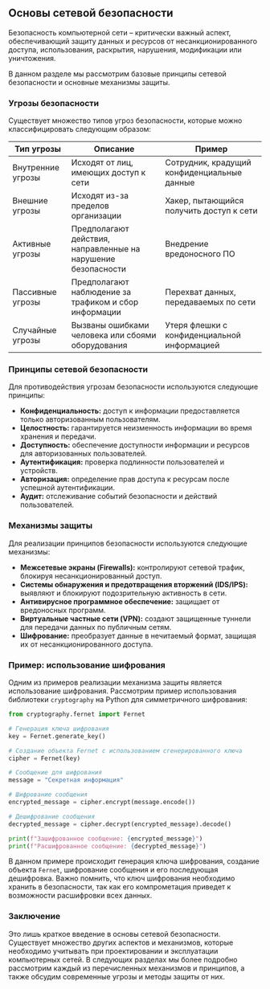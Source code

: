 ## Основы сетевой безопасности

Безопасность компьютерной сети – критически важный аспект, обеспечивающий защиту данных и ресурсов от несанкционированного доступа, использования, раскрытия, нарушения, модификации или уничтожения. 

В данном разделе мы рассмотрим базовые принципы сетевой безопасности и основные механизмы защиты.

### Угрозы безопасности

Существует множество типов угроз безопасности, которые можно классифицировать следующим образом:

| Тип угрозы | Описание | Пример |
|---|---|---|
| Внутренние угрозы | Исходят от лиц, имеющих доступ к сети | Сотрудник, крадущий конфиденциальные данные |
| Внешние угрозы | Исходят из-за пределов организации | Хакер, пытающийся получить доступ к сети |
| Активные угрозы | Предполагают действия, направленные на нарушение безопасности | Внедрение вредоносного ПО |
| Пассивные угрозы | Предполагают наблюдение за трафиком и сбор информации | Перехват данных, передаваемых по сети |
| Случайные угрозы | Вызваны ошибками человека или сбоями оборудования | Утеря флешки с конфиденциальной информацией |

### Принципы сетевой безопасности

Для противодействия угрозам безопасности используются следующие принципы:

* **Конфиденциальность:** доступ к информации предоставляется только авторизованным пользователям.
* **Целостность:** гарантируется неизменность информации во время хранения и передачи.
* **Доступность:** обеспечение доступности информации и ресурсов для авторизованных пользователей.
* **Аутентификация:** проверка подлинности пользователей и устройств.
* **Авторизация:** определение прав доступа к ресурсам после успешной аутентификации.
* **Аудит:** отслеживание событий безопасности и действий пользователей.

### Механизмы защиты

Для реализации принципов безопасности используются следующие механизмы:

* **Межсетевые экраны (Firewalls):** контролируют сетевой трафик, блокируя несанкционированный доступ.
* **Системы обнаружения и предотвращения вторжений (IDS/IPS):**  выявляют и блокируют подозрительную активность в сети.
* **Антивирусное программное обеспечение:** защищает от вредоносных программ.
* **Виртуальные частные сети (VPN):** создают защищенные туннели для передачи данных по публичным сетям.
* **Шифрование:** преобразует данные в нечитаемый формат, защищая их от несанкционированного доступа.

### Пример: использование шифрования

Одним из примеров реализации механизма защиты является использование шифрования. Рассмотрим пример использования библиотеки `cryptography` на Python для симметричного шифрования:

```python
from cryptography.fernet import Fernet

# Генерация ключа шифрования
key = Fernet.generate_key()

# Создание объекта Fernet с использованием сгенерированного ключа
cipher = Fernet(key)

# Сообщение для шифрования
message = "Секретная информация"

# Шифрование сообщения
encrypted_message = cipher.encrypt(message.encode())

# Дешифрование сообщения
decrypted_message = cipher.decrypt(encrypted_message).decode()

print(f"Зашифрованное сообщение: {encrypted_message}")
print(f"Расшифрованное сообщение: {decrypted_message}") 
```

В данном примере происходит генерация ключа шифрования, создание объекта `Fernet`, шифрование сообщения и его последующая дешифровка. Важно помнить, что ключ шифрования необходимо хранить в безопасности, так как его компрометация приведет к возможности расшифровки всех данных.

### Заключение

Это лишь краткое введение в основы сетевой безопасности. Существует множество других аспектов и механизмов, которые необходимо учитывать при проектировании и эксплуатации компьютерных сетей.  В следующих разделах мы более подробно рассмотрим каждый из перечисленных механизмов и принципов, а также обсудим современные угрозы и методы защиты от них. 
